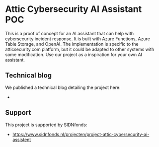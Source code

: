 # Attic Cybersecurity AI Assistant POC

This is a proof of concept for an AI assistant that can help with cybersecurity incident response. It is built with Azure Functions, Azure Table Storage, and OpenAI. The implementation is specific to the atticsecurity.com platform, but it could be adapted to other systems with some modification. Use our project as a inspiration for your own AI assistant.

## Technical blog
We published a technical blog detailing the project here: 
- <TODO>

## Support
This project is supported by SIDNfonds:
- https://www.sidnfonds.nl/projecten/project-attic-cybersecurity-ai-assistent